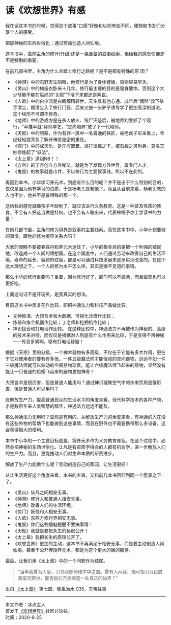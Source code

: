# 读《欢想世界》有感

我在读这本书的时候，觉得这个故事“⼝感”好像和以前有些不同，便想和书友们分享个⼈的感受。

把那神秘的东西世俗化；通过劳动创造⼈间仙境。

这本书中，虽然主⻆的修⾏(升级)还是⼀条重要的叙事线索，但给我的感觉仿佛却不是特别的重要。

在前⼏部书⾥，主⻆为什么会踏上修⾏之路呢？是不是都有特殊的原
因？

* 《神游》中的⽯野天⽣阴眼，他修⾏是为了⾝体健康，否则容易早夭。
* 《灵⼭》中的梅振⾐卧床⼗⼏年，修⾏最主要的⽬的是强⾝健体，否则这个⼤少爷能不能在后妈的“关照”下活下来都还是两说。
* 《⼈欲》中的⽩少流是⽩鳍豚精转世，天⽣具有他⼼通。成年后“偶然”救下杀⼿清尘，跟清尘⼊了修⾏⻔径，后来⼜被⼀头驴⼦诱导学了更加⾼深的道法。这个经历不可谓不传奇。
* 《地师》中的游成⽅是在杀⼈放⽕、毁⼫灭迹后，被地师刘黎抓了个现⾏，“半推半就”拜师学艺，“定向培养”成了下⼀代地师。
* 《天枢》中的阿蒙，作为有罪⼀族中⼀名普通的铁匠，被⽼疯⼦尼采看上，年纪轻轻就背负了解开神灵秘密的重任。
* 《惊⻔》中的成天乐，是浑浑噩噩、误打误撞之下，被⽯狸之灵附⾝，莫名其妙修炼起了“妖法”。
* 《太上章》道祖NB！！
* 《⽅外》的丁⻬创⽴⽅外秘法，就是为了发现⽅外世界，属专⻔⼈才。
* 《⻤股》的故事就是市井，不以修⾏为主要叙事线，所以不在此列。

再回到本书，⼩华学习养元术，到底有什么⽬的呢？并不是出于什么特别的⽬的，仅仅是因为他有学习的资质，于是杨⽼头就教他了。⽽且从⽬前来看，杨⽼头教的⼈也不少，他并不是最特殊的那⼀个。

这给我的感觉就像孩子年龄到了，就应该进行义务教育。这是一种普及性质的教育，不会有人把这当做是特权。也不会有人蹦出来，代表神赐予你上学读书的⼒量！

在前⼏部书⾥，主⻆的修为境界是叙事的主要线索。⽽在这本书中，⼩华计划要做的事情，跟他的修为境界关系⼤吗？

⼤家的眼睛不要被春容丹和养元术迷住了，⼩华的根本⽬的是把⼀个列强的殖⺠地，改造成⼀个⼈间的理想国。在这个国度中，⼈们通过劳动来改善⾃⼰的⽣活环境，寿命的延⻓、容颜的驻留，都是可以通过科技发展来逐渐实现改善的。在这个远⼤理想之下，⼀个⼈的修为⽔平怎么样，其实是微不⾜道的事情。

那么⼩华的修⾏重要吗？重要，因为修⾏好了，颠勺可以不漏汤，⽽且做菜也可以更好吃。

上⾯这句话不是开玩笑，是我真实的想法。

⽬前这本书中反复在作⽐较，即把神通法⼒和科技产品做⽐较。
* 元神推演、⼤预⾔术和⼤数据、可视化沙盘作⽐较；
* 炼器和炼⾦机器作⽐较；丁⽼师和挖掘机作⽐较；
* 神识拢⾳和打电话作⽐较。
在这种⽐较中，神通法⼒不再被作为神秘的、⾼级的技术来对待，⽽仅仅是根据对⼈到底有什么作⽤来⽐较，于是变得不再神秘⸺传⾳多累啊，哪有打电话舒服！

根据《天枢》⾥的分级，⼀个神术器物有多⾼级，不仅在于它能有多⼤作⽤，更在于它对使⽤者的要有有多低。⼀件五级魔法师才能催动的空间器物，远远不如⼀件三级魔法师就可以催动的空间器物珍贵。能让六级魔法师⻜起来的器物，显然没有能让⼀只普通的蛤蟆⻜起来的器物更加神奇！

⼤预⾔术是很厉害，但是普通⼈能⽤吗？通过神识凝聚空⽓中的⽔来饮⽤是很厉害，但是普通⼈可以⽤吗？

在解放⽣产⼒，提⾼普通⺠众的⽣活⽔平的⻆度来看，现代科学技术的各种产物，才是数百年来⼈类智慧的精华，神通法⼒远远不能及。

那么神通法⼒⽆⽤吗？显然是有⽤的。从解放⽣产⼒的⻆度来看，有神通的⼈在没有这些外物的帮助下也能做到这些事情，⽽且在野外也不需要携带那么多设备。这会获得极⼤的便利。

本书中⼩华的⼀个主要⽬标就是，将养元术作为义务教育普及。在这个过程中，必然会把神秘的东西世俗化。让凡是有资质学得会的人都有机会学，进一步解放人们的生产力。而且，更能推动人们对生命本质的研究进步。

解放了⽣产⼒能做什么呢？劳动创造⾃⼰的家园，让⽣活更好！

从让⽣活更好这个⻆度来看，本书的主旨，⼜和前⼏本书回归到同⼀个愿景之下了。
* 《灵⼭》仙凡之间相安⽆事。
* 《神游》修⾏⼈和普通⼈相安⽆事。
* 《地师》改善⼈们的⽣活环境。
* 《惊⻔》妖怪和⼈相安⽆事。
* 《⼈欲》东西⽅修⾏界相安⽆事。
* 《⻤股》你们这些魑魅魍魉不要搞事情！
* 《天枢》我就是要把永⽣的秘密公开！
* 《太上章》我把⻓⽣的原理公开了。
* 《欢想世界》更加的主动，这本书不再满⾜于相安⽆事，⽽是要主动创造⼈间仙境。甚⾄于公开传授养元术，都是为这个更⼤的⽬的服务。

最后，让我引⽤《太上章》中的⼀个问题作为结尾。
> “当年我曾为⼈皇，引领众部缔结中华之国。曾有⼈问我，既可指引万⺠脱离蛮荒野世，能否指引万⺠缔造⼀处真正的仙界？”

出⾃ [《太上章》](https://book.qidian.com/info/3180733) 第七部、鲧禹治⽔ 035、天帝往事

---

本文作者：冰点主⼈  
首发于[《欢想世界》](https://book.qidian.com/info/1021456897)社区讨论帖。  
时间：2020-8-25
